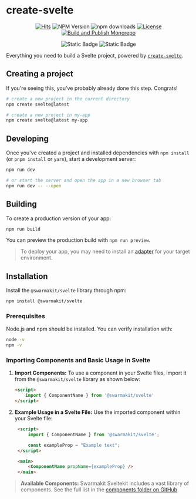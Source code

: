 # create-svelte

<div style="text-align: center;">

[![Hits](https://hits.seeyoufarm.com/api/count/incr/badge.svg?url=https%3A%2F%2Fgithub.com%2Fswarmauri%2Fswarmakit%2Ftree%2Fmaster%2Flibs%2Fsvelte&count_bg=%2379C83D&title_bg=%23555555&icon=&icon_color=%23E7E7E7&title=hits&edge_flat=false)](https://hits.seeyoufarm.com)
![NPM Version](https://img.shields.io/npm/v/%40swarmakit%2Fsvelte)
![npm downloads](https://img.shields.io/npm/dt/@swarmakit/svelte.svg)
[![License](https://img.shields.io/badge/License-Apache_2.0-blue.svg)](https://opensource.org/licenses/Apache-2.0)
[![Build and Publish Monorepo](https://github.com/swarmauri/swarmakit/actions/workflows/publish.yml/badge.svg)](https://github.com/swarmauri/swarmakit/actions/workflows/publish.yml)
</div>

<div style="text-align: center;">

![Static Badge](https://img.shields.io/badge/Svelte-FF3E00?style=for-the-badge&logo=svelte&labelColor=black)
![Static Badge](https://img.shields.io/badge/TypeScript-1D4ED8?style=for-the-badge&logo=typescript&labelColor=black)
</div>

Everything you need to build a Svelte project, powered by [`create-svelte`](https://github.com/sveltejs/kit/tree/main/packages/create-svelte).

## Creating a project

If you're seeing this, you've probably already done this step. Congrats!

```bash
# create a new project in the current directory
npm create svelte@latest

# create a new project in my-app
npm create svelte@latest my-app
```

## Developing

Once you've created a project and installed dependencies with `npm install` (or `pnpm install` or `yarn`), start a development server:

```bash
npm run dev

# or start the server and open the app in a new browser tab
npm run dev -- --open
```

## Building

To create a production version of your app:

```bash
npm run build
```

You can preview the production build with `npm run preview`.

> To deploy your app, you may need to install an [adapter](https://kit.svelte.dev/docs/adapters) for your target environment.

## Installation

Install the `@swarmakit/svelte` library through npm:

```bash
npm install @swarmakit/svelte
```

### Prerequisites

Node.js and npm should be installed. You can verify installation with:

```bash
node -v
npm -v 
```

### Importing Components and Basic Usage in Svelte

1. **Import Components:** To use a component in your Svelte files, import it from the `@swarmakit/svelte` library as shown below:

    ```html
    <script>
        import { ComponentName } from '@swarmakit/svelte'
    </script>
    ```

2. **Example Usage in a Svelte File:** Use the imported component within your Svelte file:

   ```html
    <script>
        import { ComponentName } from '@swarmakit/svelte';

        const exampleProp = "Example text";
    </script>

    <main>
        <ComponentName propName={exampleProp} />
    </main>
   ```

> **Available Components:** Swarmakit Sveltekit includes a vast library of components. See the full list in the [components folder on GitHub](https://github.com/swarmauri/swarmakit/tree/master/libs/svelte/src/components).

